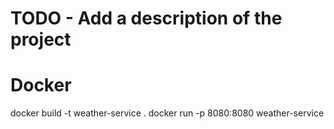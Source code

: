 # TODO - Add a description of the project

# Docker
docker build -t weather-service .
docker run -p 8080:8080 weather-service